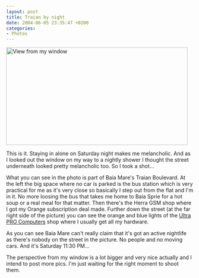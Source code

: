 ```yaml
---
layout: post
title: Traian by night
date: 2004-06-05 23:35:47 +0200
categories:
- Photos
---
```

<img alt="View from my window" src="http://www.rusiczki.net/blog/blogpics/view_from_my_window.jpg" width="488" height="263" border="0" class="image" />

This is it. Staying in alone on Saturday night makes me melancholic. And as I looked out the window on my way to a nightly shower I thought the street underneath looked pretty melancholic too. So I took a shot...

What you can see in the photo is part of Baia Mare's Traian Boulevard. At the left the big space where no car is parked is the bus station which is very practical for me as it's very close so basically I step out from the flat and I'm in it. No more loosing the bus that takes me home to Baia Sprie for a hot soup or a real meal for that matter. Then there's the Herra GSM shop where I got my Orange subscription deal made. Further down the street (at the far right side of the picture) you can see the orange and blue lights of the <a href="http://www.ultrapro.ro" title="Good prices, really awful design!">Ultra PRO Computers</a> shop where I usually get all my hardware.

As you can see Baia Mare can't really claim that it's got an active nightlife as there's nobody on the street in the picture. No people and no moving cars. And it's Saturday 11:30 PM...

The perspective from my window is a lot bigger and very nice actually and I intend to post more pics. I'm just waiting for the right moment to shoot them.
